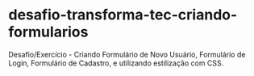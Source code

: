 # desafio-transforma-tec-criando-formularios
Desafio/Exercício - Criando Formulário de Novo Usuário,  Formulário de Login, Formulário de Cadastro, e utilizando estilização com CSS.
